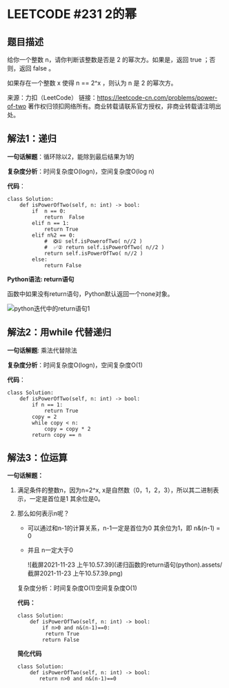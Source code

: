 

# LEETCODE #231     2的幂

## 题目描述

给你一个整数 n，请你判断该整数是否是 2 的幂次方。如果是，返回 true ；否则，返回 false 。

如果存在一个整数 x 使得 n == 2^x ，则认为 n 是 2 的幂次方。

来源：力扣（LeetCode）
链接：https://leetcode-cn.com/problems/power-of-two
著作权归领扣网络所有。商业转载请联系官方授权，非商业转载请注明出处。

## 解法1：递归

**一句话解题**：循环除以2，能除到最后结果为1的

**复杂度分析**：时间复杂度O(logn)，空间复杂度O(log n)

**代码**：

```python3
class Solution:
    def isPowerOfTwo(self, n: int) -> bool:
        if  n == 0:
            return  False
        elif n == 1:
            return True
        elif n%2 == 0:
            #  ❎① self.isPowerofTwo( n//2 )
            #  ✅② return self.isPowerOfTwo( n//2 )
            return self.isPowerOfTwo( n//2 )     
        else:
            return False
```

**Python语法:  return语句**

函数中如果没有return语句，Python默认返回一个none对象。



![python迭代中的return语句1](递归函数的return语句(python).assets/python迭代中的return语句1.jpg)

## 解法2：用while 代替递归

**一句话解题**: 乘法代替除法

**复杂度分析**：时间复杂度O(logn)，空间复杂度O(1)

**代码**：

```python3
class Solution:
    def isPowerOfTwo(self, n: int) -> bool:
        if n == 1:
            return True
        copy = 2
        while copy < n:
            copy = copy * 2
        return copy == n
```

## 解法3：位运算

**一句话解题：**

1. 满足条件的整数n，因为n=2^x,  x是自然数（0，1，2，3），所以其二进制表示，一定是首位是1 其余位是0。

2. 那么如何表示n呢？

   - 可以通过和n-1的计算关系，n-1一定是首位为0 其余位为1，即 n&(n-1) = 0

   - 并且 n一定大于0

     ![截屏2021-11-23 上午10.57.39](递归函数的return语句(python).assets/截屏2021-11-23 上午10.57.39.png)

   复杂度分析：时间复杂度O(1)空间复杂度O(1)

   **代码：**

   ```
   class Solution:
       def isPowerOfTwo(self, n: int) -> bool:
           if n>0 and n&(n-1)==0:
           	return True
           return False
   ```

   **简化代码**

   ```
   class Solution:
       def isPowerOfTwo(self, n: int) -> bool:
          return n>0 and n&(n-1)==0
   ```

   

